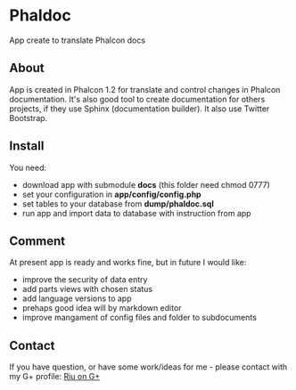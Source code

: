 Phaldoc
=======

App create to translate Phalcon docs 

About
-----

App is created in Phalcon 1.2 for translate and control changes in Phalcon documentation. It's also good tool to create documentation for others projects, if they use Sphinx  (documentation builder). It also use Twitter Bootstrap.

Install
-------

You need:

* download app with submodule __docs__ (this folder need chmod 0777)
* set your configuration in __app/config/config.php__
* set tables to your database from __dump/phaldoc.sql__
* run app and import data to database with instruction from app

Comment
-------

At present app is ready and works fine, but in future I would like:

* improve the security of data entry
* add parts views with chosen status
* add language versions to app
* prehaps good idea will by markdown editor
* improve mangament of config files and folder to subdocuments

Contact
-------

If you have question, or have some work/ideas for me - please contact with my G+ profile: [Riu on G+](https://plus.google.com/+RadoslawMuszynski)




